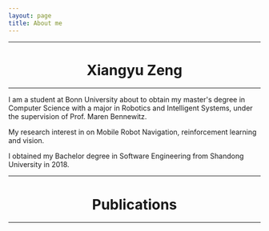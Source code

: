 ```yaml
---
layout: page
title: About me
---
```


___

# <center>Xiangyu Zeng</center>

___

I am a student at Bonn University about to obtain my master's degree in Computer Science with a major in Robotics and Intelligent Systems, under the supervision of Prof. Maren Bennewitz.

My research interest in on Mobile Robot Navigation, reinforcement learning and vision.

I obtained my Bachelor degree in Software Engineering from Shandong University in 2018.

___

# <center>Publications</center>

___
